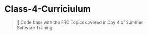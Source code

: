 # Class-4-Curriciulum

> 🥺 Code base with the FRC Topics covered in Day 4 of Summer Software Training
